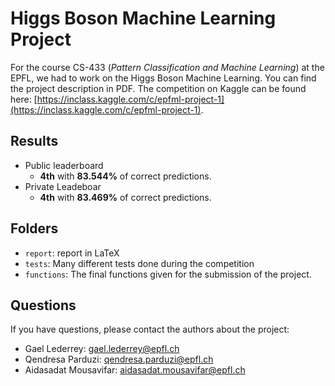 # Higgs Boson Machine Learning Project

For the course CS-433 (*Pattern Classification and Machine Learning*) at the EPFL, we had to work on the Higgs Boson Machine Learning. You can find the project description in PDF. The competition on Kaggle can be found here: [https://inclass.kaggle.com/c/epfml-project-1](https://inclass.kaggle.com/c/epfml-project-1).

## Results

* Public leaderboard
  - **4th** with **83.544%** of correct predictions.
* Private Leadeboar
  - **4th** with **83.469%** of correct predictions.

## Folders

- `report`: report in LaTeX
- `tests`: Many different tests done during the competition
- `functions`: The final functions given for the submission of the project.

## Questions

If you have questions, please contact the authors about the project:
- Gael Lederrey: gael.lederrey@epfl.ch
- Qendresa Parduzi: qendresa.parduzi@epfl.ch
- Aidasadat Mousavifar: aidasadat.mousavifar@epfl.ch
